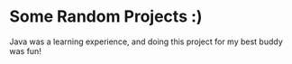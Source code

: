 # Some Random Projects :)
Java was a learning experience, and doing this project for my best buddy was fun!
